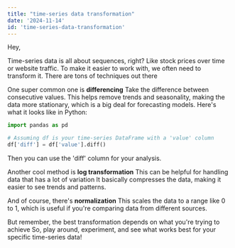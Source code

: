 ```yaml
---
title: "time-series data transformation"
date: '2024-11-14'
id: 'time-series-data-transformation'
---
```


Hey, 

Time-series data is all about sequences, right? Like stock prices over time or website traffic.  To make it easier to work with, we often need to transform it.  There are tons of techniques out there  

One super common one is **differencing**  Take the difference between consecutive values. This helps remove trends and seasonality, making the data more stationary, which is a big deal for forecasting models.  Here's what it looks like in Python:

```python
import pandas as pd

# Assuming df is your time-series DataFrame with a 'value' column
df['diff'] = df['value'].diff()
```

Then you can use the 'diff' column for your analysis. 

Another cool method is **log transformation** This can be helpful for handling data that has a lot of variation  It basically compresses the data, making it easier to see trends and patterns. 

And of course, there's **normalization**  This scales the data to a range like 0 to 1, which is useful if you're comparing data from different sources. 

But remember, the best transformation depends on what you're trying to achieve  So, play around, experiment, and see what works best for your specific time-series data!
